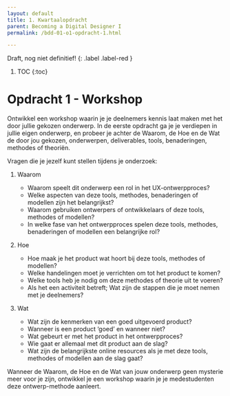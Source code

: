 ```yaml
---
layout: default
title: 1. Kwartaalopdracht
parent: Becoming a Digital Designer I
permalink: /bdd-01-o1-opdracht-1.html

---
```

Draft, nog niet definitief!
{: .label .label-red }

1. TOC
{:toc}

# Opdracht 1 - Workshop

Ontwikkel een workshop waarin je je deelnemers kennis laat maken met het door jullie gekozen onderwerp. In de eerste opdracht ga je je verdiepen in jullie eigen onderwerp, en probeer je achter de Waarom, de Hoe en de Wat de door jou gekozen, onderwerpen, deliverables, tools, benaderingen, methodes of theoriën.

Vragen die je jezelf kunt stellen tijdens je onderzoek:

1. Waarom
	- Waarom speelt dit onderwerp een rol in het  UX-ontwerpproces?
	- Welke aspecten van deze tools, methodes, benaderingen of modellen zijn het belangrijkst?
	- Waarom gebruiken ontwerpers of ontwikkelaars of deze tools, methodes of modellen?
	- In welke fase van het ontwerpproces spelen deze tools, methodes, benaderingen of modellen een belangrijke rol?

2. Hoe
	- Hoe maak je het product wat hoort bij deze tools, methodes of modellen?
	- Welke handelingen moet je verrichten om tot het product te komen?
	- Welke tools heb je nodig om deze methodes of theorie uit te voeren?
	- Als het een activiteit betreft; Wat zijn de stappen die je moet nemen met je deelnemers?

3. Wat
	- Wat zijn de kenmerken van een goed uitgevoerd product?
	- Wanneer is een product ‘goed’ en wanneer niet? 
	- Wat gebeurt er met het product in het ontwerpproces?
	- Wie gaat er allemaal met dit product aan de slag? 
	- Wat zijn de belangrijkste online resources als je met deze tools, methodes of modellen aan de slag gaat?

Wanneer de Waarom, de Hoe en de Wat van jouw onderwerp geen mysterie meer voor je zijn, ontwikkel je een workshop waarin je je medestudenten deze ontwerp-methode aanleert.